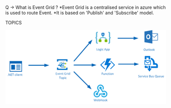 Q -> What is Event Grid ?
*Event Grid is a centralised service in azure which is used to route Event. 
*It is based on 'Publish' and 'Subscribe' model.

TOPICS

![alt text](./images/Azure-Event-Grid-Topics.png)